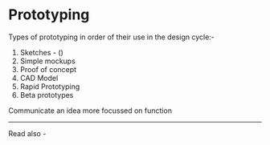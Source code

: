# Prototyping

Types of prototyping in order of their use in the design cycle:-
1) Sketches - ()
2) Simple mockups
3) Proof of concept
4) CAD Model
5) Rapid Prototyping
6) Beta prototypes


Communicate an idea
more focussed on function 


---
Read also - 